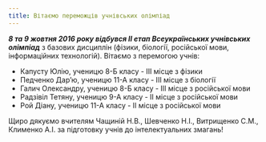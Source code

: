 ```yaml
---
title: Вітаємо переможців учнівських олімпіад
---
```


**_8 та 9 жовтня 2016 року відбувся ІІ етап Всеукраїнських учнівських олімпіад_** з базових дисциплін (фізики, біології, російської мови, інформаційних технологій). Вітаємо з перемогою учнів:

- Капусту Юлію, ученицю 8-Б класу - ІІІ місце з фізики
- Педченко Дар’ю, ученицю 11-А класу - ІІІ місце з біології
- Галич Олександру, ученицю 8-Б класу - ІІІ місце з російської мови
- Радзівіл Тетяну, ученицю 9-А класу - ІІ місце з російської мови
- Рой Діану, ученицю 11-А класу - ІІ місце з російської мови

Щиро дякуємо вчителям Чащиній Н.В., Шевченко Н.І., Витрищенко С.М., Клименко А.І. за підготовку учнів до інтелектуальних змагань!

